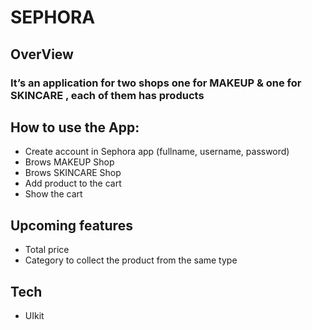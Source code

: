 # SEPHORA 

## OverView

### It’s an application for two shops one for MAKEUP & one for SKINCARE , each of them has products 



## How to use the App:
* Create account in Sephora app (fullname, username, password)
* Brows MAKEUP Shop 
* Brows SKINCARE Shop 
* Add product to the cart
* Show the cart

## Upcoming features
* Total price
* Category to collect the product from the same type


## Tech
* UIkit


